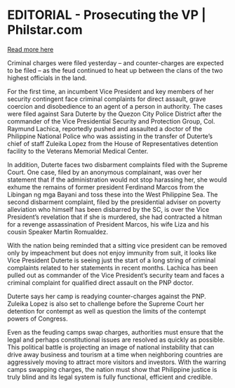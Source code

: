 # EDITORIAL - Prosecuting the VP | Philstar.com

[Read more here](https://www.philstar.com/opinion/2024/11/28/2403440/editorial-prosecuting-vp)

Criminal charges were filed yesterday – and counter-charges are expected to be filed – as the feud continued to heat up between the clans of the two highest officials in the land.

For the first time, an incumbent Vice President and key members of her security contingent face criminal complaints for direct assault, grave coercion and disobedience to an agent of a person in authority. The cases were filed against Sara Duterte by the Quezon City Police District after the commander of the Vice Presidential Security and Protection Group, Col. Raymund Lachica, reportedly pushed and assaulted a doctor of the Philippine National Police who was assisting in the transfer of Duterte’s chief of staff Zuleika Lopez from the House of Representatives detention facility to the Veterans Memorial Medical Center.

In addition, Duterte faces two disbarment complaints filed with the Supreme Court. One case, filed by an anonymous complainant, was over her statement that if the administration would not stop harassing her, she would exhume the remains of former president Ferdinand Marcos from the Libingan ng mga Bayani and toss these into the West Philippine Sea. The second disbarment complaint, filed by the presidential adviser on poverty alleviation who himself has been disbarred by the SC, is over the Vice President’s revelation that if she is murdered, she had contracted a hitman for a revenge assassination of President Marcos, his wife Liza and his cousin Speaker Martin Romualdez.

With the nation being reminded that a sitting vice president can be removed only by impeachment but does not enjoy immunity from suit, it looks like Vice President Duterte is seeing just the start of a long string of criminal complaints related to her statements in recent months. Lachica has been pulled out as commander of the Vice President’s security team and faces a criminal complaint for qualified direct assault on the PNP doctor.

Duterte says her camp is readying counter-charges against the PNP. Zuleika Lopez is also set to challenge before the Supreme Court her detention for contempt as well as question the limits of the contempt powers of Congress.

Even as the feuding camps swap charges, authorities must ensure that the legal and perhaps constitutional issues are resolved as quickly as possible. This political battle is projecting an image of national instability that can drive away business and tourism at a time when neighboring countries are aggressively moving to attract more visitors and investors. With the warring camps swapping charges, the nation must show that Philippine justice is truly blind and its legal system is fully functional, efficient and credible.